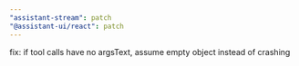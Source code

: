 ```yaml
---
"assistant-stream": patch
"@assistant-ui/react": patch
---
```


fix: if tool calls have no argsText, assume empty object instead of crashing

